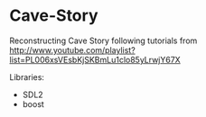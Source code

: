 Cave-Story
==========

Reconstructing Cave Story following tutorials from http://www.youtube.com/playlist?list=PL006xsVEsbKjSKBmLu1clo85yLrwjY67X

Libraries:
* SDL2
* boost
